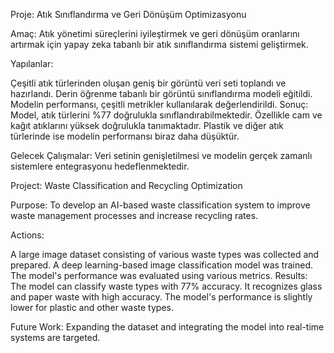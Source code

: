 Proje: Atık Sınıflandırma ve Geri Dönüşüm Optimizasyonu

Amaç: Atık yönetimi süreçlerini iyileştirmek ve geri dönüşüm oranlarını artırmak için yapay zeka tabanlı bir atık sınıflandırma sistemi geliştirmek.

Yapılanlar:

Çeşitli atık türlerinden oluşan geniş bir görüntü veri seti toplandı ve hazırlandı.
Derin öğrenme tabanlı bir görüntü sınıflandırma modeli eğitildi.
Modelin performansı, çeşitli metrikler kullanılarak değerlendirildi.
Sonuç: Model, atık türlerini %77 doğrulukla sınıflandırabilmektedir. Özellikle cam ve kağıt atıklarını yüksek doğrulukla tanımaktadır. Plastik ve diğer atık türlerinde ise modelin performansı biraz daha düşüktür.

Gelecek Çalışmalar: Veri setinin genişletilmesi ve modelin gerçek zamanlı sistemlere entegrasyonu hedeflenmektedir.



Project: Waste Classification and Recycling Optimization

Purpose: To develop an AI-based waste classification system to improve waste management processes and increase recycling rates.

Actions:

A large image dataset consisting of various waste types was collected and prepared.
A deep learning-based image classification model was trained.
The model's performance was evaluated using various metrics.
Results: The model can classify waste types with 77% accuracy. It recognizes glass and paper waste with high accuracy. The model's performance is slightly lower for plastic and other waste types.

Future Work: Expanding the dataset and integrating the model into real-time systems are targeted.
